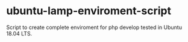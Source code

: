 ubuntu-lamp-enviroment-script
=====================

Script to create complete enviroment for php develop tested in Ubuntu 18.04 LTS.
